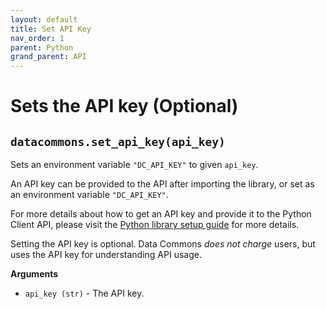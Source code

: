 ```yaml
---
layout: default
title: Set API Key
nav_order: 1
parent: Python
grand_parent: API
---
```


# Sets the API key (Optional)

## `datacommons.set_api_key(api_key)`

Sets an environment variable `"DC_API_KEY"` to given `api_key`.

An API key can be provided to
the API after importing the library, or set as an environment variable
`"DC_API_KEY"`.

For more details about how to get an API key and provide it to the Python
Client API, please visit the [Python library setup guide](/api/python/)
for more details.

Setting the API key is optional. Data Commons *does not charge* users, but uses the
API key for understanding API usage.

**Arguments**

*   `api_key (str)` - The API key.
